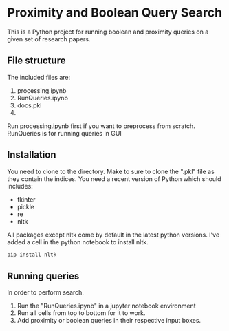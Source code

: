 # Proximity and Boolean Query Search

This is a Python project for running boolean and proximity queries on a given set of research papers.

## File structure

The included files are:
1. processing.ipynb
2. RunQueries.ipynb
3. docs.pkl
4. 

Run processing.ipynb first if you want to preprocess from scratch. RunQueries is for running queries in GUI

## Installation
You need to clone to the directory. Make to sure to clone the ".pkl" file as they contain the indices.
You need a recent version of Python which should includes:
- tkinter
- pickle
- re
- nltk

All packages except nltk come by default in the latest python versions.
I've added a cell in the python notebook to install nltk.

```bash
pip install nltk
```

## Running queries

In order to perform search.
1. Run the "RunQueries.ipynb" in a jupyter notebook environment
2. Run all cells from top to bottom for it to work.
3. Add proximity or boolean queries in their respective input boxes.
